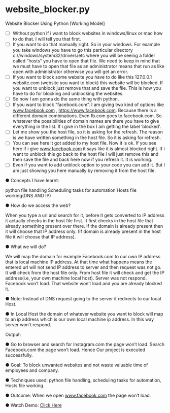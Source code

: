 # website_blocker.py
Website Blocker Using Python [Working Model]

- [ ] Without python if i want to block websites in windows/linux or mac how to do that. I will tell you that first.
- [ ] If you want to do that manually right. So in your windows. For example you take windows you have to go this particular directory c://windows/system32/drivers/etc where you will be seeing a folder called “hosts” you have to open that file. We need to keep in mind that we must have to open that file as an administrator means that run as like open with administrator otherwise you will get an error.
- [ ] If you want to block some website you have to do like this 127.0.0.1 website.com (website you want to block) this website will be blocked. If you want to unblock just remove that and save the file. This is how you have to do for blocking and unblocking the websites. 
- [ ] So now I am gonna do the same thing with python.
- [ ] If you want to block “facebook.com”. I am giving two kind of options like www.facebook.com , https://www.facebook.com. Because there is a different domain combinations. Even fb.com goes to facebook.com. So whatever the possibilities of domain names are there you have to give everything in the list. If i give in the box I am getting the label ‘blocked’.
- [ ] Let me show you the host file, so it is asking for the refresh. The reason is we have written something in the host file. So it is asking for refresh.
- [ ] You can see here it got added to my host file. Now it is ok. If you see here if i give www.facebook.com it says like it is almost blocked right. If i want to unblock this go back to the host file I will just remove this and then save the file and back here now if you refresh it. It is working. 
- [ ] Even if you want to add unblock option to your code you can add it. But I am just showing you here manually by removing it from the host file.

● Concepts I have learnt:

python  file handling
Scheduling tasks for automation
Hosts file working(DNS AND IP)

● How do we access the web?

When you type a url and search for it, before it gets converted to IP address it actually checks in the host file first.
It first checks in the host file that already something present over there. If the domain is already present then it will choose that IP address only. 
(If domain is already present in the host file it will choose that IP address).

● What we will do?

We will map the domain for example Facebook.com to our own IP address that is local machine IP address. 
At that time what happens means the entered url will not send IP address to server and then request was not go. 
It will check from the host file only. From host file it will check and get the IP address(i.e,  your own machine local host). 
Server was not respond. Facebook won’t load. That website won’t load and you are already blocked it.

● Note: Instead of DNS request going to the server it redirects to our local Host. 

● In Local Host the domain of whatever website you want to block will map to an ip address which is our own local machine ip address. 
In this way server won’t respond.

Output:

● Go to browser and search for Instagram.com the page won’t load. Search Facebook.com the page won’t load. 
Hence Our project is executed successfully.

● Goal: To block unwanted websites and not waste valuable time of employees and company. 

● Techniques used: python file handling, scheduling tasks for automation, Hosts file working. 

● Outcome: When we open www.facebook.com the page won’t load.

● Watch Demo: [Click Here](https://drive.google.com/file/d/1S4fNNU1DojRN2rrnQXkhfWTATIwwBy2e/view?usp=sharing)


               
